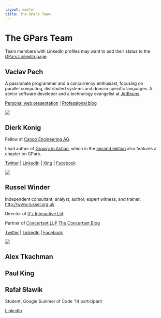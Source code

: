 ```yaml
---
layout: master
title: The GPars Team
---
```


# The GPars Team

Team members with LinkedIn profiles may want to add their status to the [GPars
LinkedIn page](http://www.linkedin.com/companies/gpars-codehaus).

## Vaclav Pech

A passionate programmer and a concurrency enthusiast, focusing on parallel
computing, distributed systems and domain specific languages.
A senior software developer and a technology evangelist at
[JetBrains](http://www.jetbrains.com/).

[Personal web presentation](http://www.vaclavpech.eu) | [Professional
blog](http://www.jroller.com/vaclav)

![](https://www.ohloh.net/accounts/60649/widgets/account_detailed.gif)

## Dierk Konig

Fellow at [Canoo Engineering AG](http://www.canoo.com).

Lead author of [Groovy in Action](http://groovy.canoo.com/gina), which in the
[second edition](http://www.manning.com/koenig2) also features a chapter on
GPars.

[Twitter](http://twitter.com/mittie) |
[LinkedIn](http://www.linkedin.com/in/mittie) |
[Xing](https://www.xing.com/profile/Dierk_Koenig) |
[Facebook](http://www.facebook.com/profile.php?id=615327618)

![](https://www.ohloh.net/accounts/1466/widgets/account_detailed.gif)

## Russel Winder

Independent consultant, analyst, author, expert witness, and trainer.
<http://www.russel.org.uk>

Director of [It'z Interactive Ltd](http://www.itzinteractive.com)

Partner of [Concertant LLP](http://www.concertant.com) [The Concertant
Blog](http://www.concertant.com/blog)

[Twitter](http://twitter.com/russel_winder) |
[LinkedIn](http://uk.linkedin.com/in/russelwinder) |
[Facebook](http://facebook.com/russel.winder)

![](https://www.ohloh.net/accounts/35897/widgets/account_detailed.gif)

## Alex Tkachman

## Paul King

## Rafał Sławik

Student, Google Summer of Code '14 participant

[LinkedIn](http://pl.linkedin.com/pub/rafa%C5%82-s%C5%82awik/5b/9b1/a/)
